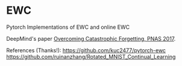 # EWC
Pytorch Implementations of EWC and online EWC

DeepMind's paper [Overcoming Catastrophic Forgetting, PNAS 2017](https://arxiv.org/abs/1612.00796).

References (Thanks!):
https://github.com/kuc2477/pytorch-ewc
https://github.com/ruinanzhang/Rotated_MNIST_Continual_Learning
